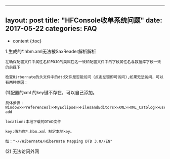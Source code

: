 ----
layout: post
title:  "HFConsole收单系统问题"
date:   2017-05-22 
categories: FAQ
----
* content
{:toc}

1.生成的*.hbm.xml无法被SaxReader解析解析

	在确保配置文件中属性名和POJO的类属性名一致和配置文件中的字段属性名与数据库字段一致的前提下

	检查Hirbernate的头文件中的dtd文件是否能访问（点击左键即可访问),如果无法访问，可以有两种原因：

(1)配置的xml 的key键不存在，可以自己添加。

	具体步骤：Window>>Preferencesl>>MyEclipse>>FilesandEditors>>XML>>XML_Catolog>>uses_specified_entries> add 

	location:本地下载的DTmD文件

	key:值为你*.hbm.xml 制定本地key。

	如："-//Hibernate/Hibernate Mapping DTD 3.0//EN"

(2) 无法访问外网
